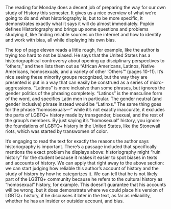 The reading for Monday does a decent job of preparing the way for our own study of History this semester. It gives us a nice overview of what we’re going to do and what historiography is, but to be more specific, it demonstrates exactly what it says it will do almost immediately. Popkin defines Historiography and brings up some questions and problems studying it, like finding reliable sources on the internet and how to identify and work with bias, all while displaying his own bias.  

The top of page eleven reads a little rough, for example, like the author is trying too hard to not be biased. He says that the United States has a historiographical controversy about opening up disciplinary perspectives to “others,” and then lists them out as “African Americans, Latinos, Native Americans, homosexuals, and a variety of other ‘Others’” (pages 10-11). It’s nice seeing these minority groups recognized, but the way they are presented is put in a way that can easily be construed as a series of micro-aggressions. “Latinos” is more inclusive than some phrases, but ignores the gender politics of the phrasing completely. “Latinos” is the masculine form of the word, and specifies Latin men in particular. The gender neutral (and gender inclusive) phrase instead would be “Latinxs.” The same thing goes for the phrase “homosexuals—” while it’s not exactly inaccurate, it excludes the parts of LGBTQ+ history made by transgender, bisexual, and the rest of the group’s members. By just saying it’s “homosexual” history, you ignore the foundations of LGBTQ+ history in the United States, like the Stonewall riots, which was started by transwomen of color.  

It’s engaging to read the text for exactly the reasons the author says historiography is important. There’s a passage included that specifically mentions the exact problem he displays above: historiography might “ruin history” for the student because it makes it easier to spot biases in texts and accounts of history. We can apply that right away to the above section: we can start judging how reliable this author’s account of history and the study of history by how he categorizes it. We can tell that he is not likely part of the LGBTQ+ community because he refers to the cultural history as “homosexual” history, for example. This doesn’t guarantee that his accounts will be wrong, but it does demonstrate where we could place his version of LGBTQ+ history, if he discusses it later in the text, as far as reliability, whether he has an insider or outsider account, and bias.
